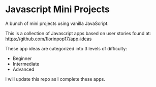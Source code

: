 # Javascript Mini Projects
 A bunch of mini projects using vanilla JavaScript. 

 This is a collection of Javascript apps based on user stories found at: https://github.com/florinpop17/app-ideas

 These app ideas are categorized into 3 levels of difficulty:

* Beginner
* Intermediate
* Advanced

I will update this repo as I complete these apps.